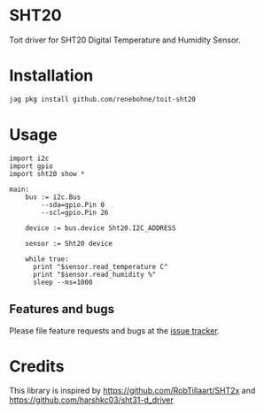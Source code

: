 # SHT20

Toit driver for SHT20 Digital Temperature and Humidity Sensor.

# Installation

```bash
jag pkg install github.com/renebohne/toit-sht20
```

# Usage

```toit
import i2c
import gpio
import sht20 show *

main:
    bus := i2c.Bus
        --sda=gpio.Pin 0
        --scl=gpio.Pin 26

    device := bus.device Sht20.I2C_ADDRESS

    sensor := Sht20 device

    while true:
      print "$sensor.read_temperature C"
      print "$sensor.read_humidity %"
      sleep --ms=1000
```

## Features and bugs

Please file feature requests and bugs at the [issue tracker][tracker].

[tracker]: https://github.com/renebohne/toit-sht20/issues

# Credits

This library is inspired by https://github.com/RobTillaart/SHT2x and https://github.com/harshkc03/sht31-d_driver
